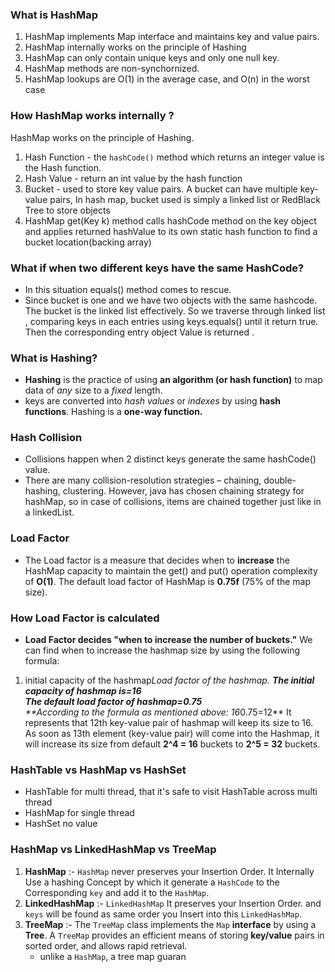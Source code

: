 ### What is HashMap
1.  HashMap implements Map interface and maintains key and value pairs.
2.  HashMap internally works on the principle of Hashing
3.  HashMap can only contain unique keys and only one null key.
4.  HashMap methods are non-synchornized.
5.  HashMap lookups are O(1) in the average case, and  O(n) in the worst case
### How HashMap works internally ?
HashMap works on the principle of Hashing.
1.  Hash Function - the `hashCode()` method which returns an integer value is the Hash function.
2.  Hash Value - return an int value by the hash function
3.  Bucket - used to store key value pairs. A bucket can have multiple key-value pairs, In hash map, bucket used is simply a linked list or RedBlack Tree to store objects
4. HashMap get(Key k) method calls hashCode method on the key object and applies returned hashValue to its own static hash function to find a bucket location(backing array)
### What if when two different keys have the same HashCode?
- In this situation equals() method comes to rescue.
- Since bucket is one and we have two objects with the same hashcode. The bucket is the linked list effectively. So we traverse through linked list , comparing keys in each entries using keys.equals() until it return true. Then the corresponding entry object Value is returned .
### What is Hashing?
- **Hashing** is the practice of using **an algorithm (or hash function)** to map data of _any_ size to a _fixed_ length. 
- keys are converted into _hash values_ or _indexes_ by using **hash functions**. Hashing is a **one-way function.**
### Hash Collision
- Collisions happen when 2 distinct keys generate the same hashCode() value.
- There are many collision-resolution strategies – chaining, double-hashing, clustering. However, java has chosen chaining strategy for hashMap, so in case of collisions, items are chained together just like in a linkedList.
### Load Factor
- The Load factor is a measure that decides when to **increase** the HashMap capacity to maintain the get() and put() operation complexity of **O(1)**. The default load factor of HashMap is **0.75f** (75% of the map size).
### How Load Factor is calculated
- **Load Factor decides "when to increase the number of buckets."**
We can find when to increase the hashmap size by using the following formula:
1.  initial capacity of the hashmap*Load factor of the hashmap.
**The initial capacity of hashmap is=16**  
**The default load factor of hashmap=0.75**  
**According to the formula as mentioned above: 16*0.75=12**
It represents that 12th  key-value pair of hashmap will keep its size to 16. As soon as 13th  element (key-value pair) will come into the Hashmap, it will increase its size from default  **2^4  = 16**  buckets to  **2^5  = 32**  buckets.
### HashTable vs HashMap vs HashSet
- HashTable for multi thread, that it's safe to visit HashTable across multi thread
- HashMap for single thread
- HashSet no value
### HashMap vs LinkedHashMap vs TreeMap
1.  **HashMap**  :-  `HashMap`  never preserves your Insertion Order. It Internally Use a hashing Concept by which it generate a  `HashCode`  to the Corresponding  `key`  and add it to the  `HashMap`.
2.  **LinkedHashMap**  :-  `LinkedHashMap`  It preserves your Insertion Order. and  `keys`  will be found as same order you Insert into this  `LinkedHashMap`.
3.  **TreeMap**  :- The  `TreeMap`  class implements the  `Map`  **interface**  by using a  **Tree**. A  `TreeMap`  provides an efficient means of storing  **key/value**  pairs in sorted order, and allows rapid retrieval.
	- unlike a `HashMap`, a tree map guaran



<!--stackedit_data:
eyJoaXN0b3J5IjpbLTg4NTIyMTE2OF19
-->